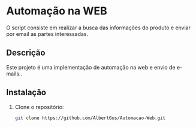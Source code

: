 # Automação na WEB

O script consiste em realizar a busca das informações do produto e enviar por email as partes interessadas.

## Descrição

Este projeto é uma implementação de automação na web e envio de e-mails..

## Instalação

1. Clone o repositório:
   ```bash
   git clone https://github.com/AlbertGus/Automacao-Web.git
